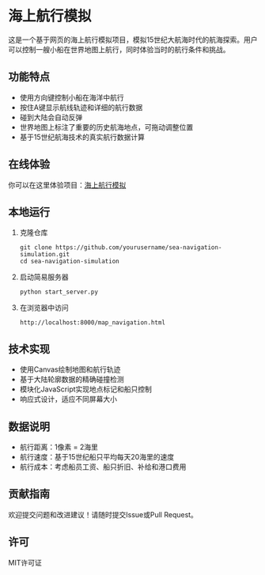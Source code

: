 # 海上航行模拟

这是一个基于网页的海上航行模拟项目，模拟15世纪大航海时代的航海探索。用户可以控制一艘小船在世界地图上航行，同时体验当时的航行条件和挑战。

## 功能特点

- 使用方向键控制小船在海洋中航行
- 按住A键显示航线轨迹和详细的航行数据
- 碰到大陆会自动反弹
- 世界地图上标注了重要的历史航海地点，可拖动调整位置
- 基于15世纪航海技术的真实航行数据计算

## 在线体验

你可以在这里体验项目：[海上航行模拟](https://github.com/yourusername/sea-navigation-simulation)

## 本地运行

1. 克隆仓库
   ```
   git clone https://github.com/yourusername/sea-navigation-simulation.git
   cd sea-navigation-simulation
   ```

2. 启动简易服务器
   ```
   python start_server.py
   ```

3. 在浏览器中访问
   ```
   http://localhost:8000/map_navigation.html
   ```

## 技术实现

- 使用Canvas绘制地图和航行轨迹
- 基于大陆轮廓数据的精确碰撞检测
- 模块化JavaScript实现地点标记和船只控制
- 响应式设计，适应不同屏幕大小

## 数据说明

- 航行距离：1像素 = 2海里
- 航行速度：基于15世纪船只平均每天20海里的速度
- 航行成本：考虑船员工资、船只折旧、补给和港口费用

## 贡献指南

欢迎提交问题和改进建议！请随时提交Issue或Pull Request。

## 许可

MIT许可证 